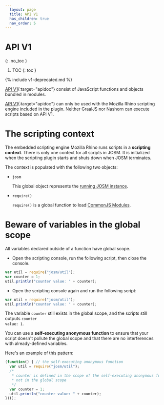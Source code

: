 ```yaml
---
  layout: page
  title: API V1
  has_children: true
  nav_order: 5
---
```


# API V1
{: .no_toc }

1. TOC
{: toc }

{% include v1-deprecated.md %}


[API V1]{:target="apidoc"} consist of JavaScript functions and objects bundled in modules.

[API V1]{:target="apidoc"} can only be used with the Mozilla Rhino scripting engine included in the plugin. Neither GraalJS nor Nashorn can execute scripts based on API V1.

# The scripting context

The embedded scripting engine Mozilla Rhino runs scripts in a **scripting context**. There is only one
context for all scripts in JOSM. It is initialized when the scripting plugin starts and
shuts down when JOSM terminates.

The context is populated with the following two objects:

* <code class="inline">josm</code>

  This global object represents the [running JOSM instance][josm].

* <code class="inline">require()</code>

  <code class="inline">require()</code> is a global function to load [CommonJS Modules](modules).

# Beware of variables in the global scope

All variables declared outside of a function have global scope.

* Open the scripting console, run the following script, then close the console.

```js
var util = require("josm/util");
var counter = 1;
util.println("counter value: " + counter);
```

* Open the scripting console again and run the following script:

```js
var util = require("josm/util");
util.println("counter value: " + counter);
```

The variable <code class="inline">counter</code> still exists in the global scope, and the scripts still outputs <code class="inline">counter value: 1</code>.

You can use a **self-executing anonymous function** to ensure that your script doesn't pollute the global scope and that there are no interferences with already-defined variables.

Here's an example of this pattern:

```js
(function() { // the self-executing anonymous function
  var util = require("josm/util");
  /*
   * counter is defined in the scope of the self-executing anonymous function,
   * not in the global scope
   */
  var counter = 1;
  util.println("counter value: " + counter);
})();
```


[josm]: ../../api/v1/module-josm.html
[API V1]: ../../api/v1/module-josm.html
